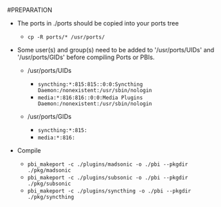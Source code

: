 #PREPARATION

* The ports in ./ports should be copied into your ports tree
    - <code>cp -R ports/* /usr/ports/</code>

* Some user(s) and group(s) need to be added to '/usr/ports/UIDs' and '/usr/ports/GIDs' before compiling Ports or PBIs.

    - /usr/ports/UIDs
        - <code>syncthing:*:815:815::0:0:Syncthing Daemon:/nonexistent:/usr/sbin/nologin</code>
        - <code>media:*:816:816::0:0:Media Plugins Daemon:/nonexistent:/usr/sbin/nologin</code>

    - /usr/ports/GIDs
        - <code>syncthing:*:815:</code>
        - <code>media:*:816:</code>

* Compile
    - <code>pbi_makeport -c ./plugins/madsonic -o ./pbi --pkgdir ./pkg/madsonic</code>
    - <code>pbi_makeport -c ./plugins/subsonic -o ./pbi --pkgdir ./pkg/subsonic</code>
    - <code>pbi_makeport -c ./plugins/syncthing -o ./pbi --pkgdir ./pkg/syncthing</code>
